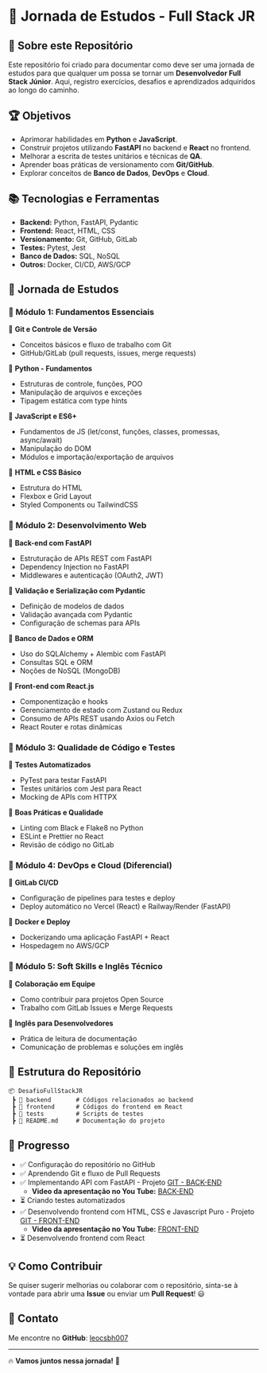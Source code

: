 # 🚀 Jornada de Estudos - Full Stack JR

## 📌 Sobre este Repositório
Este repositório foi criado para documentar como deve ser uma jornada de estudos para que qualquer um possa se tornar um **Desenvolvedor Full Stack Júnior**. 
Aqui, registro exercícios, desafios e aprendizados adquiridos ao longo do caminho.

## 🏆 Objetivos
- Aprimorar habilidades em **Python** e **JavaScript**.
- Construir projetos utilizando **FastAPI** no backend e **React** no frontend.
- Melhorar a escrita de testes unitários e técnicas de **QA**.
- Aprender boas práticas de versionamento com **Git/GitHub**.
- Explorar conceitos de **Banco de Dados**, **DevOps** e **Cloud**.

## 📚 Tecnologias e Ferramentas
- **Backend:** Python, FastAPI, Pydantic
- **Frontend:** React, HTML, CSS
- **Versionamento:** Git, GitHub, GitLab
- **Testes:** Pytest, Jest
- **Banco de Dados:** SQL, NoSQL
- **Outros:** Docker, CI/CD, AWS/GCP

## 📌 Jornada de Estudos
### 📌 Módulo 1: Fundamentos Essenciais
🔹 **Git e Controle de Versão**
  - Conceitos básicos e fluxo de trabalho com Git
  - GitHub/GitLab (pull requests, issues, merge requests)

🔹 **Python - Fundamentos**
  - Estruturas de controle, funções, POO
  - Manipulação de arquivos e exceções
  - Tipagem estática com type hints

🔹 **JavaScript e ES6+**
  - Fundamentos de JS (let/const, funções, classes, promessas, async/await)
  - Manipulação do DOM
  - Módulos e importação/exportação de arquivos

🔹 **HTML e CSS Básico**
  - Estrutura do HTML
  - Flexbox e Grid Layout
  - Styled Components ou TailwindCSS

### 📌 Módulo 2: Desenvolvimento Web
🔹 **Back-end com FastAPI**
  - Estruturação de APIs REST com FastAPI
  - Dependency Injection no FastAPI
  - Middlewares e autenticação (OAuth2, JWT)

🔹 **Validação e Serialização com Pydantic**
  - Definição de modelos de dados
  - Validação avançada com Pydantic
  - Configuração de schemas para APIs

🔹 **Banco de Dados e ORM**
  - Uso do SQLAlchemy + Alembic com FastAPI
  - Consultas SQL e ORM
  - Noções de NoSQL (MongoDB)

🔹 **Front-end com React.js**
  - Componentização e hooks
  - Gerenciamento de estado com Zustand ou Redux
  - Consumo de APIs REST usando Axios ou Fetch
  - React Router e rotas dinâmicas

### 📌 Módulo 3: Qualidade de Código e Testes
🔹 **Testes Automatizados**
  - PyTest para testar FastAPI
  - Testes unitários com Jest para React
  - Mocking de APIs com HTTPX

🔹 **Boas Práticas e Qualidade**
  - Linting com Black e Flake8 no Python
  - ESLint e Prettier no React
  - Revisão de código no GitLab

### 📌 Módulo 4: DevOps e Cloud (Diferencial)
🔹 **GitLab CI/CD**
  - Configuração de pipelines para testes e deploy
  - Deploy automático no Vercel (React) e Railway/Render (FastAPI)

🔹 **Docker e Deploy**
  - Dockerizando uma aplicação FastAPI + React
  - Hospedagem no AWS/GCP

### 📌 Módulo 5: Soft Skills e Inglês Técnico
🔹 **Colaboração em Equipe**
  - Como contribuir para projetos Open Source
  - Trabalho com GitLab Issues e Merge Requests

🔹 **Inglês para Desenvolvedores**
  - Prática de leitura de documentação
  - Comunicação de problemas e soluções em inglês

## 📂 Estrutura do Repositório
```
📦 DesafioFullStackJR
 ┣ 📂 backend       # Códigos relacionados ao backend
 ┣ 📂 frontend      # Códigos do frontend em React
 ┣ 📂 tests         # Scripts de testes
 ┣ 📜 README.md     # Documentação do projeto
```

## 🎯 Progresso
- ✅ Configuração do repositório no GitHub
- ✅ Aprendendo Git e fluxo de Pull Requests
- ✅ Implementando API com FastAPI - Projeto [GIT - BACK-END](https://github.com/leocsbh007/SistemaGestaoSeguranca.git)
  - **Video da apresentação no You Tube:** [BACK-END](https://youtu.be/MCgAKFN3tRk?si=Twhp72A2sdPZWIEI)
- ⏳ Criando testes automatizados
- ✅ Desenvolvendo frontend com HTML, CSS e Javascript Puro - Projeto [GIT - FRONT-END](https://github.com/leocsbh007/FrontSGS.git)
  - **Video da apresentação no You Tube:** [FRONT-END](https://youtu.be/lRUphZ1NMWo?si=36MyD9LaKlrSG56y)
- ⏳ Desenvolvendo frontend com React

## 💡 Como Contribuir
Se quiser sugerir melhorias ou colaborar com o repositório, sinta-se à vontade para abrir uma **Issue** ou enviar um **Pull Request**! 😃

## 📌 Contato
Me encontre no **GitHub**: [leocsbh007](https://github.com/leocsbh007)

---
🔥 **Vamos juntos nessa jornada!** 🚀
